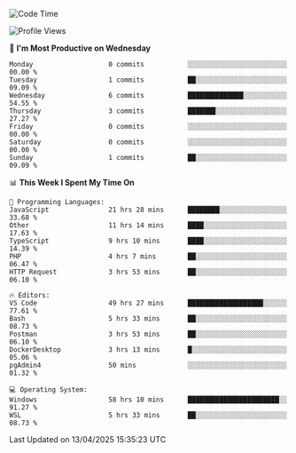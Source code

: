 <!--START_SECTION:waka-->
![Code Time](http://img.shields.io/badge/Code%20Time-4%2C635%20hrs-blue)

![Profile Views](http://img.shields.io/badge/Profile%20Views-8-blue)

📅 **I'm Most Productive on Wednesday** 

```text
Monday                   0 commits           ░░░░░░░░░░░░░░░░░░░░░░░░░   00.00 % 
Tuesday                  1 commits           ██░░░░░░░░░░░░░░░░░░░░░░░   09.09 % 
Wednesday                6 commits           ██████████████░░░░░░░░░░░   54.55 % 
Thursday                 3 commits           ███████░░░░░░░░░░░░░░░░░░   27.27 % 
Friday                   0 commits           ░░░░░░░░░░░░░░░░░░░░░░░░░   00.00 % 
Saturday                 0 commits           ░░░░░░░░░░░░░░░░░░░░░░░░░   00.00 % 
Sunday                   1 commits           ██░░░░░░░░░░░░░░░░░░░░░░░   09.09 % 
```


📊 **This Week I Spent My Time On** 

```text
💬 Programming Languages: 
JavaScript               21 hrs 28 mins      ████████░░░░░░░░░░░░░░░░░   33.68 % 
Other                    11 hrs 14 mins      ████░░░░░░░░░░░░░░░░░░░░░   17.63 % 
TypeScript               9 hrs 10 mins       ████░░░░░░░░░░░░░░░░░░░░░   14.39 % 
PHP                      4 hrs 7 mins        ██░░░░░░░░░░░░░░░░░░░░░░░   06.47 % 
HTTP Request             3 hrs 53 mins       ██░░░░░░░░░░░░░░░░░░░░░░░   06.10 % 

🔥 Editors: 
VS Code                  49 hrs 27 mins      ███████████████████░░░░░░   77.61 % 
Bash                     5 hrs 33 mins       ██░░░░░░░░░░░░░░░░░░░░░░░   08.73 % 
Postman                  3 hrs 53 mins       ██░░░░░░░░░░░░░░░░░░░░░░░   06.10 % 
DockerDesktop            3 hrs 13 mins       █░░░░░░░░░░░░░░░░░░░░░░░░   05.06 % 
pgAdmin4                 50 mins             ░░░░░░░░░░░░░░░░░░░░░░░░░   01.32 % 

💻 Operating System: 
Windows                  58 hrs 10 mins      ███████████████████████░░   91.27 % 
WSL                      5 hrs 33 mins       ██░░░░░░░░░░░░░░░░░░░░░░░   08.73 % 
```


 Last Updated on 13/04/2025 15:35:23 UTC
<!--END_SECTION:waka-->
